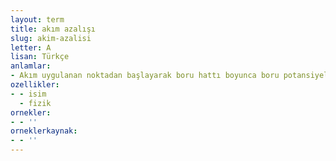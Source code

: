 ```yaml
---
layout: term
title: akım azalışı
slug: akim-azalisi
letter: A
lisan: Türkçe
anlamlar:
- Akım uygulanan noktadan başlayarak boru hattı boyunca boru potansiyelinin ve borudan geçen akımın azalması
ozellikler:
- - isim
  - fizik
ornekler:
- - ''
orneklerkaynak:
- - ''
---
```

